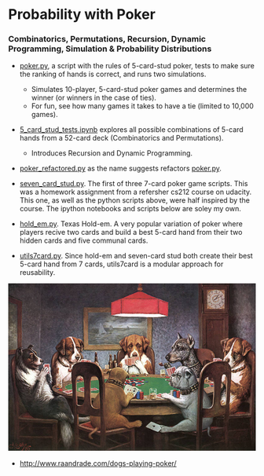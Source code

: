 # Probability with Poker

### Combinatorics, Permutations, Recursion, Dynamic Programming, Simulation & Probability Distributions
 
- [poker.py](poker.py), a script with the rules of 5-card-stud poker, tests to make sure the ranking of hands is correct, and runs two simulations. 
    + Simulates 10-player, 5-card-stud poker games and determines the winner (or winners in the case of ties).
    + For fun, see how many games it takes to have a tie (limited to 10,000 games).
    
- [5_card_stud_tests.ipynb](5_card_stud_tests.ipynb) explores all possible combinations of 5-card hands from a 52-card deck (Combinatorics and Permutations).  
    + Introduces Recursion and Dynamic Programming. 
    
- [poker_refactored.py](poker_refactored.py) as the name suggests refactors [poker.py](poker.py).

- [seven_card_stud.py](seven_card_stud.py). The first of three 7-card poker game scripts.  This was a homework assignment from a refersher cs212 course on udacity.  This one, as well as the python scripts above, were half inspired by the course. The ipython notebooks and scripts below are soley my own.

- [hold_em.py](hold_em.py). Texas Hold-em.  A very popular variation of poker where players recive two cards and build a best 5-card hand from their two hidden cards and five communal cards.

- [utils7card.py](utils7card.py).  Since hold-em and seven-card stud both create their best 5-card hand from 7 cards, utils7card is a modular approach for reusability. 

![](../images/a_friend_in_need.jpg?raw=true)
- http://www.raandrade.com/dogs-playing-poker/